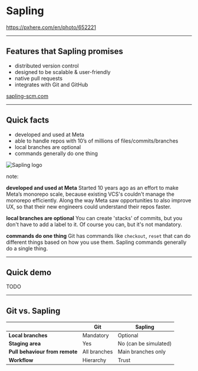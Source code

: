 <!-- .slide: data-background="img/background/usb-sticks.jpg" data-background-color="black" data-background-opacity="0.3"-->

# Sapling

<https://pxhere.com/en/photo/652221>  <!-- .element: class="attribution" -->

---

## Features that Sapling promises

<ul>
    <li>distributed version control</li>
    <li class="fragment fade-in-then-semi-out">designed to be scalable & user-friendly</li>
    <li class="fragment fade-in-then-semi-out">native pull requests</li>
    <li class="fragment fade-in-then-semi-out">integrates with Git and GitHub</li>
</ul>

<a href="https://sapling-scm.com/">sapling-scm.com</a>

---

## Quick facts

<ul>
    <li class="fragment fade-in-then-semi-out">developed and used at Meta</li>
    <li class="fragment fade-in-then-semi-out">able to handle repos with 10’s of millions of files/commits/branches</li>
    <li class="fragment fade-in-then-semi-out">local branches are optional</li>
    <li class="fragment fade-in-then-semi-out">commands generally do one thing</li>
</ul>

![Sapling logo](https://sapling-scm.com/img/Sapling_logo-white.svg) <!-- .element: class="no-background" width="30%" -->

note:

**developed and used at Meta**
Started 10 years ago as an effort to make Meta’s monorepo scale, because existing VCS's couldn't manage the monorepo efficiently. 
Along the way Meta saw opportunities to also improve UX, so that their new engineers could understand their repos faster.

**local branches are optional**
You can create 'stacks' of commits, but you don't have to add a label to it.
Of course you can, but it's not mandatory.

**commands do one thing**
Git has commands like `checkout`, `reset` that can do different things based on how you use them.
Sapling commands generally do a single thing.

---

## Quick demo

TODO

---

## Git vs. Sapling

<table style="font-size: 100%">
    <thead>
        <tr>
            <th/>
            <th>Git</th>
            <th>Sapling</th>
        </tr>
    </thead>
    <tbody>
        <tr>
            <td><strong>Local branches</strong></td>
            <td>Mandatory</td>
            <td>Optional</td>
        </tr>
        <tr>
            <td><strong>Staging area</strong></td>
            <td>Yes</td>
            <td>No (can be simulated)</td>
        </tr>                
        <tr>
            <td><strong>Pull behaviour from remote</strong></td>
            <td>All branches</td>
            <td>Main branches only</td>
        </tr>
        <tr>
            <td><strong>Workflow</strong></td>
            <td>Hierarchy</td>
            <td>Trust</td>
        </tr>
    </tbody>
</table>